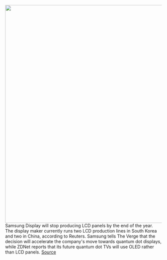 <img src='https://cdn.vox-cdn.com/thumbor/dbnrDUqzWr_sTdSJ_fggzs_g5PQ=/0x0:2040x1360/1200x800/filters:focal(857x517:1183x843)/cdn.vox-cdn.com/uploads/chorus_image/image/66579240/DSCF3004.0.jpg' width='700px' /><br/>
Samsung Display will stop producing LCD panels by the end of the year. The display maker currently runs two LCD production lines in South Korea and two in China, according to Reuters. Samsung tells The Verge that the decision will accelerate the company's move towards quantum dot displays, while ZDNet reports that its future quantum dot TVs will use OLED rather than LCD panels.
<a href='https://www.theverge.com/2020/3/31/21200859/samsung-display-ending-lcd-panel-production-quantum-dot-oled-south-korea-china-factories'> Source <a/>